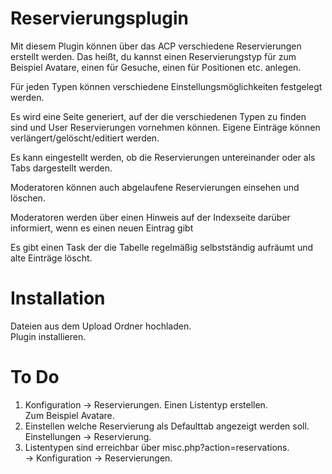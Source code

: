 # Reservierungsplugin
Mit diesem Plugin können über das ACP verschiedene Reservierungen erstellt werden. Das heißt, du kannst einen Reservierungstyp für zum Beispiel Avatare, einen für Gesuche, einen für Positionen etc. anlegen.  

Für jeden Typen können verschiedene Einstellungsmöglichkeiten festgelegt werden.  

Es wird eine Seite generiert, auf der die verschiedenen Typen zu finden sind und User Reservierungen vornehmen können. Eigene Einträge können verlängert/gelöscht/editiert werden.  

Es kann eingestellt werden, ob die Reservierungen untereinander oder als Tabs dargestellt werden.

Moderatoren können auch abgelaufene Reservierungen einsehen und löschen.  

Moderatoren werden über einen Hinweis auf der Indexseite darüber informiert, wenn es einen neuen Eintrag gibt

Es gibt einen Task der die Tabelle regelmäßig selbstständig aufräumt und alte Einträge löscht.  


# Installation
Dateien aus dem Upload Ordner hochladen.  
Plugin installieren. 


# To Do
1. Konfiguration -> Reservierungen. 
    Einen Listentyp erstellen.  
    Zum Beispiel Avatare. 
2. Einstellen welche Reservierung als Defaulttab angezeigt werden soll. 
    Einstellungen -> Reservierung. 
3. Listentypen sind erreichbar über misc.php?action=reservations.  
    -> Konfiguration -> Reservierungen. 

